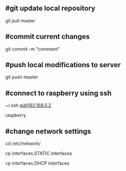 #git update local repository
-------------
git pull master

#commit current changes
-------------
git commit -m "comment"

#push local modifications to server
-------------
git push master


#connect to raspberry using ssh
-------------
~/.ssh pi@192.168.0.2

raspberry


#change network settings
-------------
cd /etc/network/

cp interfaces.STATIC interfaces

cp interfaces.DHCP interfaces
